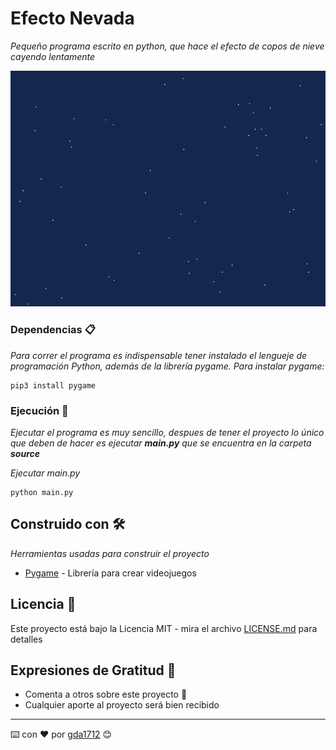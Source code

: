 # Efecto Nevada

_Pequeño programa escrito en python, que hace el efecto de copos de nieve cayendo lentamente_

![Nevada](https://raw.githubusercontent.com/gda1712/efecto-nevada/master/img/copos_nieve.png)


### Dependencias 📋

_Para correr el programa es indispensable tener instalado el lengueje de programación Python, además de la librería pygame. Para instalar pygame:_

```
pip3 install pygame
```

### Ejecución 🔧

_Ejecutar el programa es muy sencillo, despues de tener el proyecto lo único que deben de hacer es ejecutar **main.py** que se encuentra en la carpeta **source**_

_Ejecutar main.py_

```
python main.py
```


## Construido con 🛠️

_Herramientas usadas para construir el proyecto_

* [Pygame](https://www.pygame.org/) - Librería para crear videojuegos


## Licencia 📄

Este proyecto está bajo la Licencia MIT - mira el archivo [LICENSE.md](LICENSE.md) para detalles

## Expresiones de Gratitud 🎁

* Comenta a otros sobre este proyecto 📢
* Cualquier aporte al proyecto será bien recibido



---
⌨️ con ❤️ por [gda1712](https://github.com/Villanuevand) 😊
